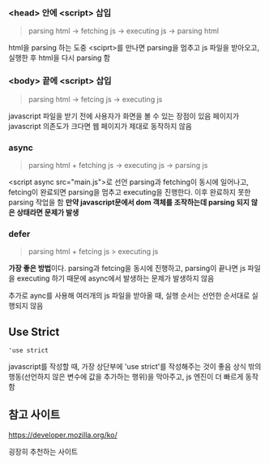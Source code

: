 ### \<head> 안에 \<script> 삽입

> parsing html -> fetching js -> executing js -> parsing html

html을 parsing 하는 도중 \<sciprt>를 만나면 parsing을 멈추고 js 파일을 받아오고, 실행한 후 html을 다시 parsing 함

### \<body> 끝에 \<script> 삽입

> parsing html -> fetcing js -> executing js

javascript 파일을 받기 전에 사용자가 화면을 볼 수 있는 장점이 있음
페이지가 javascript 의존도가 크다면 웹 페이지가 제대로 동작하지 않음

### async

> parsing html + fetching js -> executing js -> parsing js

\<script async src="main.js">로 선언
parsing과 fetching이 동시에 일어나고, fetcing이 완료되면 parsing을 멈추고 executing을 진행한다. 이후 완료하지 못한 parsing 작업을 함
**만약 javascript문에서 dom 객체를 조작하는데 parsing 되지 않은 상태라면 문제가 발생**

### defer

> parsing html + fetcing js > executing js

**가장 좋은 방법**이다.
parsing과 fetcing을 동시에 진행하고, parsing이 끝나면 js 파일을 executing 하기 때문에 async에서 발생하는 문제가 발생하지 않음

추가로 aync를 사용해 여러개의 js 파일을 받아올 때, 실행 순서는 선언한 순서대로 실행되지 않음

## Use Strict

```
'use strict
```

javascript를 작성할 때, 가장 상단부에 'use strict'를 작성해주는 것이 좋음
상식 밖의 행동(선언하지 않은 변수에 값을 추가하는 행위)을 막아주고, js 엔진이 더 빠르게 동작함

## 참고 사이트

https://developer.mozilla.org/ko/

굉장히 추천하는 사이트
